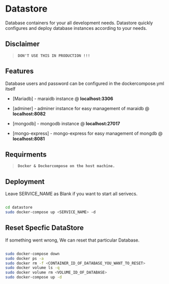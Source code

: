 # Datastore
Database containers for your all development needs.
Datastore quickly configures and deploy database instances according to your needs.

## Disclaimer

> **`DON'T USE THIS IN PRODUCTION !!!`**

## Features
Database users and password can be configured in the dockercompose.yml itself

- [Mariadb] - maraidb instance @ **localhost:3306**

- [adminer] - adminer instance for easy management of maraidb @ **localhost:8082**

- [mongodb] - mongodb instance @ **localhost:27017**

- [mongo-express] - mongo-express for easy management of mongdb @ **localhost:8081**

## Requirments

>**`Docker & Dockercompose on the host machine.`**

## Deployment
Leave SERVICE_NAME as Blank if you want to start all serivecs.

```sh

cd datastore
sudo docker-compose up <SERVICE_NAME> -d

```

## Reset Specfic DataStore
If something went wrong, We can reset that particular Database.

```sh

sudo docker-compose down
sudo docker ps -a
sudo docker rm -f <CONTAINER_ID_OF_DATABASE_YOU_WANT_TO_RESET>
sudo docker volume ls -q
sudo docker volume rm <VOLUME_ID_OF_DATABASE>
sudo docker-compose up -d

```